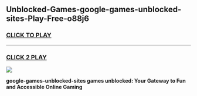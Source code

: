 
## Unblocked-Games-google-games-unblocked-sites-Play-Free-o88j6
<h3>
<a href="https://premium76.site?title=google-games-unblocked-sites&ref=19M">CLICK TO PLAY</a></h3>
<hr>

<h3>
<a href="https://premium76.site?title=google-games-unblocked-sites&ref=19M">CLICK 2 PLAY</a>
  
</h3>

<a href="https://premium76.site?title=google-games-unblocked-sites&ref=19M"><img src="https://clearcache.store/games.png"></a>


**google-games-unblocked-sites games unblocked: Your Gateway to Fun and Accessible Online Gaming**
